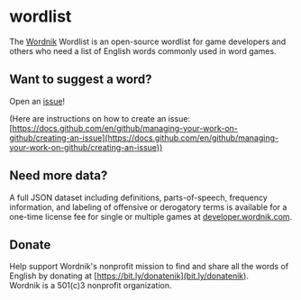 # wordlist
The [Wordnik](https://www.wordnik.com/) Wordlist is an open-source wordlist for game developers and others who need a list of English words commonly used in word games. 

## Want to suggest a word? 
Open an [issue](https://github.com/wordnik/wordlist/issues)!

(Here are instructions on how to create an issue: [https://docs.github.com/en/github/managing-your-work-on-github/creating-an-issue](https://docs.github.com/en/github/managing-your-work-on-github/creating-an-issue))

## Need more data?
A full JSON dataset including definitions, parts-of-speech, frequency information, and labeling of offensive or derogatory terms is available for a one-time license fee for single or multiple games at [developer.wordnik.com](https://developer.wordnik.com/pricing#gameset).

## Donate
Help support Wordnik's nonprofit mission to find and share all the words of English by donating at [https://bit.ly/donatenik](bit.ly/donatenik).  
Wordnik is a 501(c)3 nonprofit organization.
